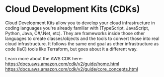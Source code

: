 # Cloud Development Kits (CDKs)

Cloud Development Kits allow you to develop your cloud infrastructure in coding languages you're already familiar with (TypeScript, JavaScript, Python, Java, C#/.Net, etc).
They are frameworks inside those other languages to create classes/objects and the tools to convert those into real cloud infrastructure. It follows the same end goal as other infrastructure as code (IaC) tools like Terraform,
but goes about it a different way.

Learn more about the AWS CDK here: https://docs.aws.amazon.com/cdk/v2/guide/home.html https://docs.aws.amazon.com/cdk/v2/guide/core_concepts.html
